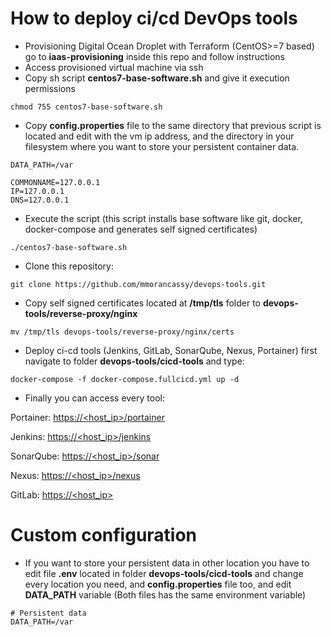 # How to deploy ci/cd DevOps tools
	
- Provisioning Digital Ocean Droplet with Terraform (CentOS>=7 based) go to **iaas-provisioning** inside this repo and follow instructions
- Access provisioned virtual machine via ssh
- Copy sh script **centos7-base-software.sh** and give it execution permissions

```shell
chmod 755 centos7-base-software.sh
```

- Copy **config.properties** file to the same directory that previous script is located and edit with the vm ip address, and the directory in your filesystem where you want to store your persistent container data.

```shell
DATA_PATH=/var

COMMONNAME=127.0.0.1
IP=127.0.0.1
DNS=127.0.0.1
```

- Execute the script (this script installs base software like git, docker, docker-compose and generates self signed certificates)

```shell
./centos7-base-software.sh
```

- Clone this repository:

```shell
git clone https://github.com/mmorancassy/devops-tools.git
```

- Copy self signed certificates located at **/tmp/tls** folder to **devops-tools/reverse-proxy/nginx**

```shell
mv /tmp/tls devops-tools/reverse-proxy/nginx/certs
```

- Deploy ci-cd tools (Jenkins, GitLab, SonarQube, Nexus, Portainer) first navigate to folder **devops-tools/cicd-tools** and type:

```shell
docker-compose -f docker-compose.fullcicd.yml up -d
```

- Finally you can access every tool:

Portainer: [https://<host_ip>/portainer](https://<host_ip>/portainer "https://<host_ip>/portainer")

Jenkins: [https://<host_ip>/jenkins](https://<host_ip>/jenkins "https://<host_ip>/jenkins")

SonarQube: [https://<host_ip>/sonar](https://<host_ip>/sonar "https://<host_ip>/sonar")

Nexus: [https://<host_ip>/nexus](https://<host_ip>/nexus "https://<host_ip>/nexus")

GitLab: [https://<host_ip>](https://<host_ip> "https://<host_ip>")

# Custom configuration

- If you want to store your persistent data in other location you have to edit file **.env** located in folder **devops-tools/cicd-tools** and change every location you need, and **config.properties** file too, and edit **DATA_PATH** variable (Both files has the same environment variable)

```shell
# Persistent data
DATA_PATH=/var
```